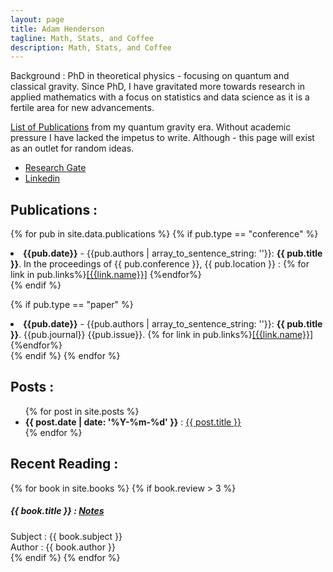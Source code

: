 ```yaml
---
layout: page
title: Adam Henderson
tagline: Math, Stats, and Coffee
description: Math, Stats, and Coffee
---
```


Background : PhD in theoretical physics - focusing on quantum and classical gravity. Since PhD, I have gravitated more towards research in applied mathematics with a focus on statistics and data science as it is a fertile area for new advancements. 

[List of Publications](http://inspirehep.net/author/profile/A.Henderson.1) from my quantum gravity era. Without academic pressure I have lacked the impetus to write. Although - this page will exist as an outlet for random ideas.

* [Research Gate](https://www.researchgate.net/profile/Adam_Henderson12)
* [Linkedin](https://www.linkedin.com/in/adam-henderson-b4887b29)

Publications :
-------------

{% for pub in site.data.publications %}
  {% if pub.type == "conference" %}
<li class="publication"><b>{{pub.date}}</b> - {{pub.authors | array_to_sentence_string: ''}}: <b>{{ pub.title }}</b>. In the proceedings of {{ pub.conference }}, {{ pub.location }} : {% for link in pub.links%}<a href="{{ link.link }}">[{{link.name}}]</a> {%endfor%}</li>
  {% endif %}

  {% if pub.type == "paper" %}
<li class="publication"><b>{{pub.date}}</b> - {{pub.authors | array_to_sentence_string: ''}}: <b>{{ pub.title }}</b>. {{pub.journal}} {{pub.issue}}. {% for link in pub.links%}<a href="{{ link.link }}">[{{link.name}}]</a> {%endfor%}</li>
  {% endif %}
{% endfor %}

Posts : 
--------------

<ul>
  {% for post in site.posts %}
  <li class="post-title"> <b>{{ post.date | date: '%Y-%m-%d' }}</b> : <a href="{{ post.url }}">{{ post.title }}</a></li>
  {% endfor %}
</ul>

Recent Reading :
---------------
{% for book in site.books %}
  {% if book.review > 3 %}
  <h5>{{ book.title }} : <a href="{{ book.url }}">Notes</a></h5>
  <p>Subject : {{ book.subject }}<br>
  Author : {{ book.author }}<br>
  {% endif %}
{% endfor %}

